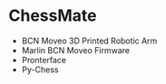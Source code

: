 # ChessMate

- BCN Moveo 3D Printed Robotic Arm
- Marlin BCN Moveo Firmware
- Pronterface
- Py-Chess
